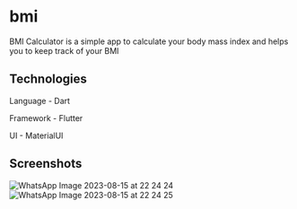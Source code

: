 # bmi

BMI Calculator is a simple app to calculate your body mass index and helps you to keep track of your BMI

## Technologies
Language - Dart

Framework - Flutter

UI - MaterialUI

## Screenshots
![WhatsApp Image 2023-08-15 at 22 24 24](https://github.com/vineetsingh13/BMI-Calculator/assets/80053859/ad1b3426-8395-4846-8d58-830c6284bdf9)
![WhatsApp Image 2023-08-15 at 22 24 25](https://github.com/vineetsingh13/BMI-Calculator/assets/80053859/e8c10915-fbe0-4f9a-9d38-bab8a0cd1e98)


